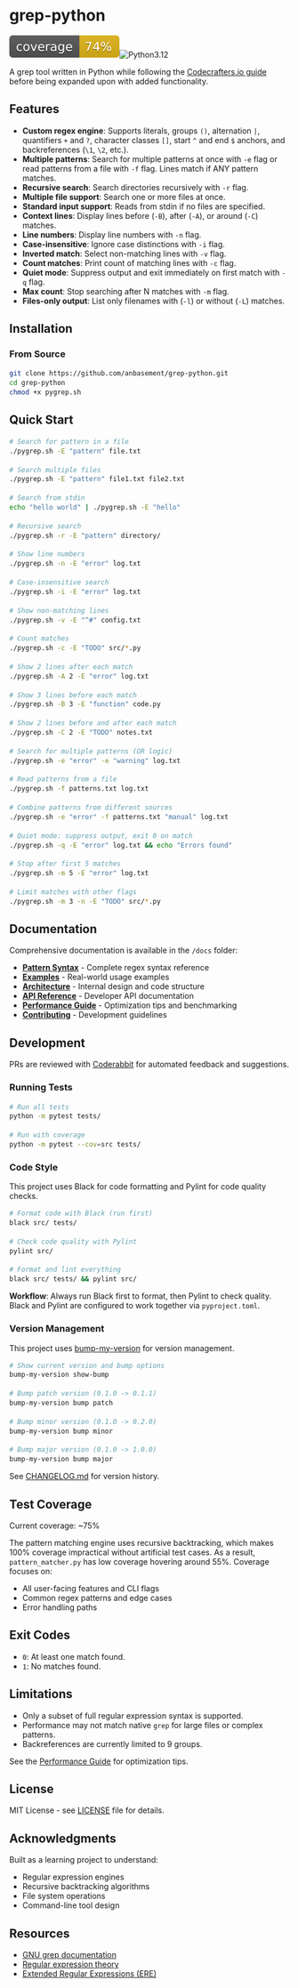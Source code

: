 # grep-python

![Coverage](.github/coverage/coverage.svg)![Python3.12](https://img.shields.io/badge/python-3.12%2B-blue)

A grep tool written in Python while following the [Codecrafters.io guide](https://app.codecrafters.io/courses/grep/overview) before being expanded upon with added functionality.

## Features

- **Custom regex engine**: Supports literals, groups `()`, alternation `|`, quantifiers `+` and `?`, character classes `[]`, start `^` and end `$` anchors, and backreferences (`\1`, `\2`, etc.).
- **Multiple patterns**: Search for multiple patterns at once with `-e` flag or read patterns from a file with `-f` flag. Lines match if ANY pattern matches.
- **Recursive search**: Search directories recursively with `-r` flag.
- **Multiple file support**: Search one or more files at once.
- **Standard input support**: Reads from stdin if no files are specified.
- **Context lines**: Display lines before (`-B`), after (`-A`), or around (`-C`) matches.
- **Line numbers**: Display line numbers with `-n` flag.
- **Case-insensitive**: Ignore case distinctions with `-i` flag.
- **Inverted match**: Select non-matching lines with `-v` flag.
- **Count matches**: Print count of matching lines with `-c` flag.
- **Quiet mode**: Suppress output and exit immediately on first match with `-q` flag.
- **Max count**: Stop searching after N matches with `-m` flag.
- **Files-only output**: List only filenames with (`-l`) or without (`-L`) matches.

## Installation

### From Source

```bash
git clone https://github.com/anbasement/grep-python.git
cd grep-python
chmod +x pygrep.sh
```

## Quick Start

```bash
# Search for pattern in a file
./pygrep.sh -E "pattern" file.txt

# Search multiple files
./pygrep.sh -E "pattern" file1.txt file2.txt

# Search from stdin
echo "hello world" | ./pygrep.sh -E "hello"

# Recursive search
./pygrep.sh -r -E "pattern" directory/

# Show line numbers
./pygrep.sh -n -E "error" log.txt

# Case-insensitive search
./pygrep.sh -i -E "error" log.txt

# Show non-matching lines
./pygrep.sh -v -E "^#" config.txt

# Count matches
./pygrep.sh -c -E "TODO" src/*.py

# Show 2 lines after each match
./pygrep.sh -A 2 -E "error" log.txt

# Show 3 lines before each match
./pygrep.sh -B 3 -E "function" code.py

# Show 2 lines before and after each match
./pygrep.sh -C 2 -E "TODO" notes.txt

# Search for multiple patterns (OR logic)
./pygrep.sh -e "error" -e "warning" log.txt

# Read patterns from a file
./pygrep.sh -f patterns.txt log.txt

# Combine patterns from different sources
./pygrep.sh -e "error" -f patterns.txt "manual" log.txt

# Quiet mode: suppress output, exit 0 on match
./pygrep.sh -q -E "error" log.txt && echo "Errors found"

# Stop after first 5 matches
./pygrep.sh -m 5 -E "error" log.txt

# Limit matches with other flags
./pygrep.sh -m 3 -n -E "TODO" src/*.py
```

## Documentation

Comprehensive documentation is available in the `/docs` folder:

- **[Pattern Syntax](docs/pattern_syntax.md)** - Complete regex syntax reference
- **[Examples](docs/examples.md)** - Real-world usage examples
- **[Architecture](docs/architecture.md)** - Internal design and code structure
- **[API Reference](docs/api.md)** - Developer API documentation
- **[Performance Guide](docs/performance.md)** - Optimization tips and benchmarking
- **[Contributing](docs/contributing.md)** - Development guidelines

## Development

PRs are reviewed with [Coderabbit](https://coderabbit.ai/) for automated feedback and suggestions.

### Running Tests

```bash
# Run all tests
python -m pytest tests/

# Run with coverage
python -m pytest --cov=src tests/
```

### Code Style

This project uses Black for code formatting and Pylint for code quality checks.

```bash
# Format code with Black (run first)
black src/ tests/

# Check code quality with Pylint
pylint src/

# Format and lint everything
black src/ tests/ && pylint src/
```

**Workflow**: Always run Black first to format, then Pylint to check quality. Black and Pylint are configured to work together via `pyproject.toml`.

### Version Management

This project uses [bump-my-version](https://github.com/callowayproject/bump-my-version) for version management.

```bash
# Show current version and bump options
bump-my-version show-bump

# Bump patch version (0.1.0 -> 0.1.1)
bump-my-version bump patch

# Bump minor version (0.1.0 -> 0.2.0) 
bump-my-version bump minor

# Bump major version (0.1.0 -> 1.0.0)
bump-my-version bump major
```

See [CHANGELOG.md](CHANGELOG.md) for version history.

## Test Coverage

Current coverage: ~75%

The pattern matching engine uses recursive backtracking, which makes 100%
coverage impractical without artificial test cases. As a result, `pattern_matcher.py`
has low coverage hovering around 55%. Coverage focuses on:

- All user-facing features and CLI flags
- Common regex patterns and edge cases
- Error handling paths

## Exit Codes

- `0`: At least one match found.
- `1`: No matches found.

## Limitations

- Only a subset of full regular expression syntax is supported.
- Performance may not match native `grep` for large files or complex patterns.
- Backreferences are currently limited to 9 groups.

See the [Performance Guide](docs/performance.md) for optimization tips.

## License

MIT License - see [LICENSE](LICENSE) file for details.

## Acknowledgments

Built as a learning project to understand:

- Regular expression engines
- Recursive backtracking algorithms
- File system operations
- Command-line tool design

## Resources

- [GNU grep documentation](https://www.gnu.org/software/grep/manual/)
- [Regular expression theory](https://en.wikipedia.org/wiki/Regular_expression)
- [Extended Regular Expressions (ERE)](https://en.wikipedia.org/wiki/Regular_expression#POSIX_extended)
